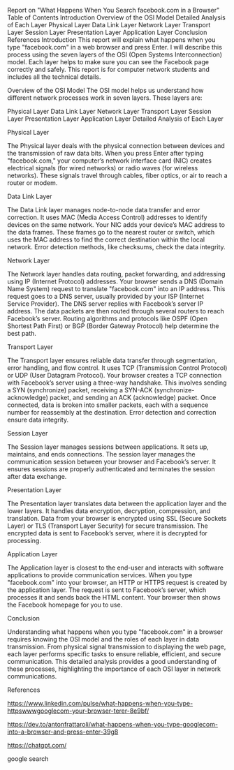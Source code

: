 Report on "What Happens When You Search facebook.com in a Browser"
Table of Contents
Introduction
Overview of the OSI Model
Detailed Analysis of Each Layer
Physical Layer
Data Link Layer
Network Layer
Transport Layer
Session Layer
Presentation Layer
Application Layer
Conclusion
References
Introduction
This report will explain what happens when you type "facebook.com" in a web browser and press Enter. I will describe this process using the seven layers of the OSI (Open Systems Interconnection) model. Each layer helps to make sure you can see the Facebook page correctly and safely. This report is for computer network students and includes all the technical details.

Overview of the OSI Model
The OSI model helps us understand how different network processes work in seven layers. These layers are:

Physical Layer
Data Link Layer
Network Layer
Transport Layer
Session Layer
Presentation Layer
Application Layer
Detailed Analysis of Each Layer


Physical Layer

The Physical layer deals with the physical connection between devices and the transmission of raw data bits.
When you press Enter after typing "facebook.com," your computer’s network interface card (NIC) creates electrical signals (for wired networks) or radio waves (for wireless networks). These signals travel through cables, fiber optics, or air to reach a router or modem.


Data Link Layer

The Data Link layer manages node-to-node data transfer and error correction. It uses MAC (Media Access Control) addresses to identify devices on the same network.
Your NIC adds your device’s MAC address to the data frames. These frames go to the nearest router or switch, which uses the MAC address to find the correct destination within the local network. Error detection methods, like checksums, check the data integrity.


Network Layer

The Network layer handles data routing, packet forwarding, and addressing using IP (Internet Protocol) addresses.
Your browser sends a DNS (Domain Name System) request to translate "facebook.com" into an IP address. This request goes to a DNS server, usually provided by your ISP (Internet Service Provider). The DNS server replies with Facebook’s server IP address. The data packets are then routed through several routers to reach Facebook’s server. Routing algorithms and protocols like OSPF (Open Shortest Path First) or BGP (Border Gateway Protocol) help determine the best path.


Transport Layer

The Transport layer ensures reliable data transfer through segmentation, error handling, and flow control. It uses TCP (Transmission Control Protocol) or UDP (User Datagram Protocol).
Your browser creates a TCP connection with Facebook’s server using a three-way handshake. This involves sending a SYN (synchronize) packet, receiving a SYN-ACK (synchronize-acknowledge) packet, and sending an ACK (acknowledge) packet. Once connected, data is broken into smaller packets, each with a sequence number for reassembly at the destination. Error detection and correction ensure data integrity.


Session Layer

The Session layer manages sessions between applications. It sets up, maintains, and ends connections.
The session layer manages the communication session between your browser and Facebook’s server. It ensures sessions are properly authenticated and terminates the session after data exchange.


Presentation Layer

The Presentation layer translates data between the application layer and the lower layers. It handles data encryption, decryption, compression, and translation.
Data from your browser is encrypted using SSL (Secure Sockets Layer) or TLS (Transport Layer Security) for secure transmission. The encrypted data is sent to Facebook’s server, where it is decrypted for processing.


Application Layer

The Application layer is closest to the end-user and interacts with software applications to provide communication services.
When you type "facebook.com" into your browser, an HTTP or HTTPS request is created by the application layer. The request is sent to Facebook’s server, which processes it and sends back the HTML content. Your browser then shows the Facebook homepage for you to use.


Conclusion

Understanding what happens when you type "facebook.com" in a browser requires knowing the OSI model and the roles of each layer in data transmission. From physical signal transmission to displaying the web page, each layer performs specific tasks to ensure reliable, efficient, and secure communication. This detailed analysis provides a good understanding of these processes, highlighting the importance of each OSI layer in network communications.

References

https://www.linkedin.com/pulse/what-happens-when-you-type-httpswwwgooglecom-your-browser-terer-8e9bf/

https://dev.to/antonfrattaroli/what-happens-when-you-type-googlecom-into-a-browser-and-press-enter-39g8

https://chatgpt.com/

google search

